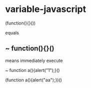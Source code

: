 variable-javascript
===================

(function(){}()) 

equals 

~ function(){}()
-------------------------------
means immediately execute

~ function a(){alert("1");}()

(function a(){alert("aa");})()
